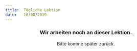 ```yaml
---
title:  Tägliche Lektion
date:   16/08/2019
---
```


### <center>Wir arbeiten noch an dieser Lektion.</center>
<center>Bitte komme später zurück.</center>